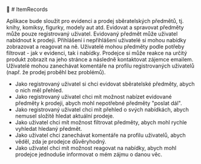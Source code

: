 📒 # ItemRecords

Aplikace bude sloužit pro evidenci a prodej sběratelských předmětů, tj. knihy, komiksy, figurky, modely aut atd. Evidovat a spravovat předměty může pouze registrovaný uživatel. Evidovaný předmět může uživatel nabídnout k prodeji. Přihlášení i nepřihlášení uživatelé si mohou nabídky zobrazovat a reagovat na ně. Uživatelé mohou předměty podle potřeby filtrovat - jak v evidenci, tak i nabídky. Prodejce si může reakce na určitý produkt zobrazit na jeho stránce a následně kontaktovat zájemce emailem. Uživatelé mohou zanechávat komentáře na profilu registrovaných uživatelů (např. že prodej proběhl bez problémů).

- Jako registrovaný uživatel si chci evidovat sběratelské předměty, abych o nich měl přehled.
- Jako registrovaný uživatel chci mít možnost nabízet evidované předměty k prodeji, abych mohl nepotřebné předměty "poslat dál".
- Jako registrovaný uživatel chci mít přehled o svých nabídkách, abych nemusel složitě hledat aktuální prodeje.
- Jako uživatel chci mít možnost filtrovat předměty, abych mohl rychle vyhledat hledaný předmět.
- Jako uživatel chci zanechávat komentáře na profilu uživatelů, abych věděl, zda je prodejce důvěryhodný.
- Jako uživatel chci mít možnost reagovat na nabídky, abych mohl prodejce jednoduše informovat o mém zájmu o danou věc.
